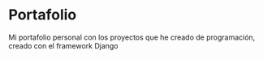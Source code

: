 # Portafolio
Mi portafolio personal con los proyectos que he creado de programación, creado con el framework Django
